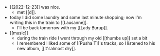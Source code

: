 - [[2022-12-23]] was nice.
  - met [[d]].
- today I did some laundry and some last minute shopping; now I'm writing this in the train to [[Lausanne]].
  - I'll be back tomorrow with my [[Lady Burup]].
- [[music]]
  - during the train ride I went through my old [[thumbs up]] set a bit
  - I remembered I liked some of [[Pusha T]]'s tracks, so I listened to his new album, [[it'salmost dry]].
